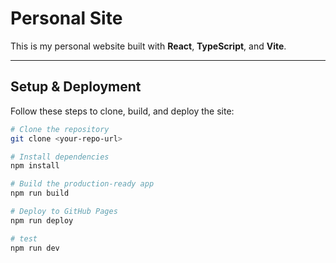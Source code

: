 # Personal Site

This is my personal website built with **React**, **TypeScript**, and **Vite**.

---

## Setup & Deployment

Follow these steps to clone, build, and deploy the site:

```bash
# Clone the repository
git clone <your-repo-url>

# Install dependencies
npm install

# Build the production-ready app
npm run build

# Deploy to GitHub Pages
npm run deploy

# test
npm run dev